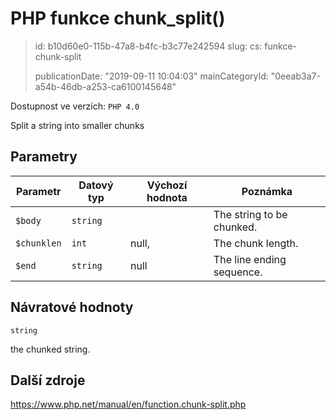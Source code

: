 PHP funkce chunk_split()
========================

> id: b10d60e0-115b-47a8-b4fc-b3c77e242594
> slug:
> 	cs: funkce-chunk-split
>
> publicationDate: "2019-09-11 10:04:03"
> mainCategoryId: "0eeab3a7-a54b-46db-a253-ca6100145648"

Dostupnost ve verzích: `PHP 4.0`

Split a string into smaller chunks


Parametry
--------------

| Parametr | Datový typ | Výchozí hodnota | Poznámka |
|-----|-----|-----|-----|
| `$body` | `string` |  | The string to be chunked. |
| `$chunklen` | `int` | null, | The chunk length. |
| `$end` | `string` | null | The line ending sequence. |


Návratové hodnoty
----------------

`string`

the chunked string.

Další zdroje
------------

https://www.php.net/manual/en/function.chunk-split.php
